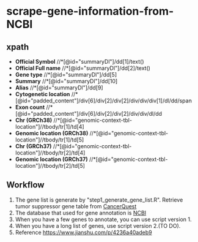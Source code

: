# scrape-gene-information-from-NCBI

## xpath
* <b>Official Symbol</b>  //*[@id="summaryDl"]/dd[1]/text()
* <b>Official Full name</b> //*[@id="summaryDl"]/dd[2]/text()
* <b>Gene type</b> //*[@id="summaryDl"]/dd[5]
* <b>Summary</b> //*[@id="summaryDl"]/dd[10]
* <b>Alias</b> //*[@id="summaryDl"]/dd[9]
* <b>Cytogenetic location</b> //*[@id="padded_content"]/div[6]/div[2]/div[2]/div/div/div[1]/dl/dd/span
* <b>Exon count</b> //*[@id="padded_content"]/div[6]/div[2]/div[2]/div/div/dl/dd
* <b>Chr (GRCh38)</b> //*[@id="genomic-context-tbl-location"]//tbody/tr[1]/td[4]
* <b>Genomic location (GRCh38)</b> //*[@id="genomic-context-tbl-location"]//tbody/tr[1]/td[5]
* <b>Chr (GRCh37)</b> //*[@id="genomic-context-tbl-location"]//tbody/tr[2]/td[4]
* <b>Genomic location (GRCh37)</b> //*[@id="genomic-context-tbl-location"]//tbody/tr[2]/td[5]

## Workflow 
1. The gene list is generate by "step1_generate_gene_list.R". 
   Retrieve tumor suppressor gene table from <a href="https://www.cancerquest.org/cancer-biology/cancer-genes" target="_blank"> CancerQuest</a>
2. The database that used for gene annotation is <a href="https://www.ncbi.nlm.nih.gov/" target="_blank"> NCBI</a>
3. When you have a few genes to annotate, you can use script version 1.
4. When you have a long list of genes, use script version 2.(TO DO). 
5. Reference https://www.jianshu.com/p/4236a40adeb9
